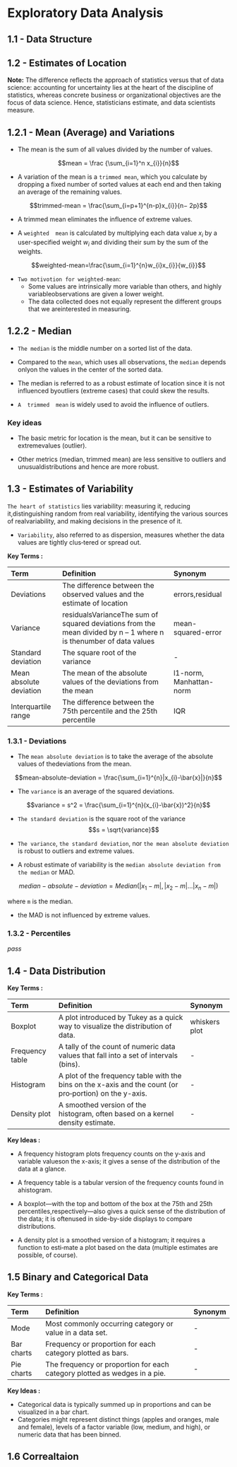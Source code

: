 # Exploratory Data Analysis

## 1.1 - Data Structure

## 1.2 - Estimates of Location

**Note:** The difference reflects the approach of statistics versus that of data science: accounting for uncertainty lies at the heart of the discipline of statistics, whereas concrete business or organizational objectives are the focus of data science. Hence, statisticians estimate, and data scientists measure. 

## 1.2.1 - Mean (Average) and Variations

- The mean is the sum of all values divided by the number of values.

$$mean = \frac {\sum_{i=1}^n x_{i}}{n}$$

- A variation of the mean is a `trimmed mean`, which you calculate by dropping a fixed number of sorted values at each end and then taking an average of the remaining values.

$$trimmed-mean = \frac{\sum_{i=p+1}^{n-p}x_{i}}{n− 2p}$$

- A trimmed mean eliminates the influence of extreme values.

- A `weighted  mean`  is calculated  by  multiplying  each data  value  $x_{i}$  by  a  user-specified  weight  $w_{i}$  and  dividing  their  sum  by  the  sum  of  the weights.

$$weighted-mean=\frac{\sum_{i=1}^{n}w_{i}x_{i}}{w_{i}}$$

- `Two motivotion for weighted-mean`:
  - Some  values  are  intrinsically  more  variable  than  others,  and  highly  variableobservations are given a lower weight.
  - The  data  collected  does  not  equally  represent  the  different  groups  that  we  areinterested  in  measuring.

## 1.2.2 - Median

- `The median` is the middle number on a sorted list of the data.

- Compared to the `mean`, which uses all observations, the `median` depends onlyon the values in the center of the sorted data.

- The median is referred to as a robust estimate of location since it is not influenced byoutliers (extreme cases) that could skew the results.

- `A  trimmed  mean`  is widely used to avoid the influence of outliers.

### Key ideas

- The  basic  metric  for  location  is  the  mean,  but  it  can  be  sensitive  to  extremevalues (outlier).

- Other metrics (median, trimmed mean) are less sensitive to outliers and unusualdistributions and hence are more robust.

## 1.3 - Estimates of Variability

 `The heart of statistics` lies variability: measuring it, reducing it,distinguishing  random  from  real  variability,  identifying  the  various  sources  of  realvariability, and making decisions in the presence of it.
- `Variability`, also referred to as dispersion, measures whether the data values are tightly clus‐tered or spread out.

**Key Terms :**

| Term          | Definition    | Synonym  |
|:------------- |:-------------|:--------|
| Deviations      | The difference between the observed values and the estimate of location |errors,residual|
| Variance      | residualsVarianceThe sum of squared deviations from the mean divided by n – 1 where n is thenumber of data values| mean-squared-error |
|Standard deviation| The square root of the variance |    -    |
|Mean absolute deviation| The mean of the absolute values of the deviations from the mean|l1-norm, Manhattan-norm|
|Interquartile range|The difference between the 75th percentile and the 25th percentile|IQR|

### 1.3.1 - Deviations

- The `mean absolute deviation` is  to  take  the  average  of  the  absolute  values  of  thedeviations from the mean.

$$mean-absolute-deviation = \frac{\sum_{i=1}^{n}|x_{i}-\bar{x}|}{n}$$

- The  `variance`  is  an  average  of  the  squared deviations.

$$variance = s^2 = \frac{\sum_{i=1}^{n}(x_{i}-\bar{x})^2}{n}$$

- `The standard deviation` is the square root of the variance
$$s = \sqrt{variance}$$

- `The variance`, `the standard deviation`, nor `the mean absolute deviation` is robust to outliers and extreme values.

- A robust estimate of variability is the `median absolute deviation from the median` or MAD.

$$median-absolute-deviation = Median(|x_{1}-m|,|x_{2}-m|...|x_{n}-m|)$$

where `m` is the median.


- the MAD is not influenced by extreme values.

### 1.3.2 - Percentiles

*pass*

## 1.4 - Data Distribution

**Key Terms :**

| Term          | Definition    | Synonym  |
|:------------- |:-------------|:--------|
| Boxplot     | A plot introduced by Tukey as a quick way to visualize the distribution of data. |whiskers plot|
|Frequency table|A tally of the count of numeric data values that fall into a set of intervals (bins).| - |
|Histogram |A  plot  of  the  frequency  table  with  the  bins  on  the  x-axis  and  the  count  (or  pro‐portion) on the y-axis. |- |
|Density plot|A smoothed version of the histogram, often based on a kernel density estimate.|-|

**Key Ideas :**

- A  frequency  histogram  plots  frequency  counts  on  the  y-axis  and  variable  valueson the x-axis; it gives a sense of the distribution of the data at a glance.

- A  frequency  table  is  a  tabular  version  of  the  frequency  counts  found  in  ahistogram.
- A boxplot—with the top and bottom of the box at the 75th and 25th percentiles,respectively—also  gives  a  quick  sense  of  the  distribution  of  the  data;  it  is  oftenused in side-by-side displays to compare distributions.
- A density plot is a smoothed version of a histogram; it requires a function to esti‐mate a plot based on the data (multiple estimates are possible, of course).


## 1.5 Binary and Categorical Data

**Key Terms :**

| Term          | Definition    | Synonym  |
|:------------- |:-------------|:--------|
|Mode |Most commonly occurring category or value in a data set. |-|
|Bar charts|Frequency or proportion for each category plotted as bars.|-|
|Pie charts|The frequency or proportion for each category plotted as wedges in a pie.|-|

**Key Ideas :**

- Categorical data is typically summed up in proportions and can be visualized in a
bar chart.
- Categories might represent distinct things (apples and oranges, male and female),
levels of a factor variable (low, medium, and high), or numeric data that has been
binned.

## 1.6 Correaltaion
